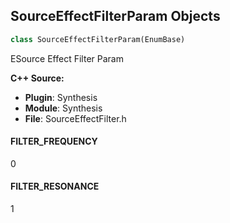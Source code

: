 ## SourceEffectFilterParam Objects

```python
class SourceEffectFilterParam(EnumBase)
```

ESource Effect Filter Param

**C++ Source:**

- **Plugin**: Synthesis
- **Module**: Synthesis
- **File**: SourceEffectFilter.h

<a id="unreal.SourceEffectFilterParam.FILTER_FREQUENCY"></a>

#### FILTER_FREQUENCY

0

<a id="unreal.SourceEffectFilterParam.FILTER_RESONANCE"></a>

#### FILTER_RESONANCE

1

<a id="unreal.StereoChannelMode"></a>